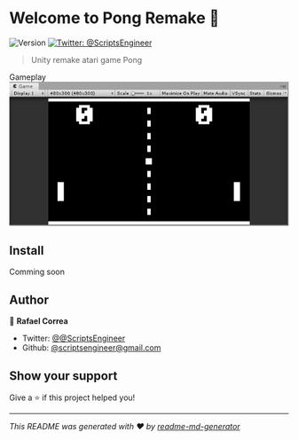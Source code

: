 # Welcome to Pong Remake 👋
![Version](https://img.shields.io/badge/version-1-blue.svg?cacheSeconds=2592000)
[![Twitter: @ScriptsEngineer](https://img.shields.io/twitter/follow/@ScriptsEngineer.svg?style=social)](https://twitter.com/@ScriptsEngineer)

> Unity remake atari game Pong

Gameplay
![Gameplay](https://github.com/ExpressoBits/Pong-Remake/blob/master/Docs/gameplay.gif)

## Install

Comming soon

## Author

👤 **Rafael Correa**

* Twitter: [@@ScriptsEngineer](https://twitter.com/@ScriptsEngineer)
* Github: [@scriptsengineer@gmail.com](https://github.com/scriptsengineer@gmail.com)

## Show your support

Give a ⭐️ if this project helped you!



***
_This README was generated with ❤️ by [readme-md-generator](https://github.com/kefranabg/readme-md-generator)_